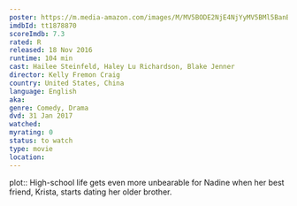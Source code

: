 ```yaml
---
poster: https://m.media-amazon.com/images/M/MV5BODE2NjE4NjYyMV5BMl5BanBnXkFtZTgwNzk3MjQ0OTE@._V1_SX300.jpg 
imdbId: tt1878870 
scoreImdb: 7.3 
rated: R
released: 18 Nov 2016 
runtime: 104 min 
cast: Hailee Steinfeld, Haley Lu Richardson, Blake Jenner 
director: Kelly Fremon Craig 
country: United States, China
language: English
aka:
genre: Comedy, Drama 
dvd: 31 Jan 2017
watched: 
myrating: 0
status: to watch
type: movie
location:
---
```


plot:: High-school life gets even more unbearable for Nadine when her best friend, Krista, starts dating her older brother.